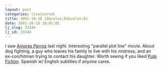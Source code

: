 ```yaml
---
layout: post
categories: livejournal
title: 2001-10-18 10&colon;01&colon;01
date: 2001-10-18 10:01:01
lj_slug: 33344
lj_id: 33344
---
```

I saw [Amores Perros](http://us.imdb.com/Title?0245712) last night. Interesting "parallel plot line" movie. About dog fighting, a guy who leaves his family to live with his mistress, and an ex-con/hitman trying to contact his daughter. Worth seeing if you liked [Pulp Fiction](http://us.imdb.com/Title?0110912). Spanish w/ English subtitles if anyone cares.
